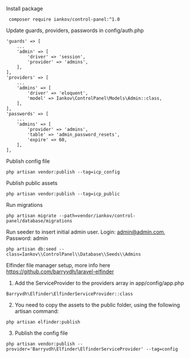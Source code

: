 Install package
```
 composer require iankov/control-panel:^1.0
```

Update guards, providers, passwords in config/auth.php

```
'guards' => [
    ...
    'admin' => [
        'driver' => 'session',
        'provider' => 'admins',
    ],
],
'providers' => [
    ...
    'admins' => [
        'driver' => 'eloquent',
        'model' => Iankov\ControlPanel\Models\Admin::class,
    ],
],
'passwords' => [
    ...
    'admins' => [
        'provider' => 'admins',
        'table' => 'admin_password_resets',
        'expire' => 60,
    ],
],
```

Publish config file

```
php artisan vendor:publish --tag=icp_config
```

Publish public assets
```
php artisan vendor:publish --tag=icp_public
```

Run migrations

```
php artisan migrate --path=vendor/iankov/control-panel/database/migrations
```

Run seeder to insert initial admin user. Login: admin@admin.com, Password: admin

```
php artisan db:seed --class=Iankov\\ControlPanel\\Database\\Seeds\\Admins
```

Elfinder file manager setup, more info here
https://github.com/barryvdh/laravel-elfinder

1. Add the ServiceProvider to the providers array in app/config/app.php

```
Barryvdh\Elfinder\ElfinderServiceProvider::class
``` 

2. You need to copy the assets to the public folder, using the following artisan command:

```
php artisan elfinder:publish
```

3. Publish the config file

```   
php artisan vendor:publish --provider='Barryvdh\Elfinder\ElfinderServiceProvider' --tag=config
```
